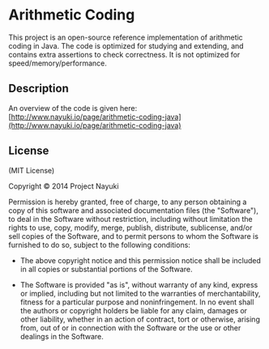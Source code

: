 Arithmetic Coding
==============

This project is an open-source reference implementation of arithmetic coding
in Java. The code is optimized for studying and extending, and contains extra
assertions to check correctness. It is not optimized for speed/memory/performance.


Description
-----------

An overview of the code is given here: [http://www.nayuki.io/page/arithmetic-coding-java](http://www.nayuki.io/page/arithmetic-coding-java)


License
-------

(MIT License)

Copyright © 2014 Project Nayuki

Permission is hereby granted, free of charge, to any person obtaining a copy of
this software and associated documentation files (the "Software"), to deal in
the Software without restriction, including without limitation the rights to
use, copy, modify, merge, publish, distribute, sublicense, and/or sell copies of
the Software, and to permit persons to whom the Software is furnished to do so,
subject to the following conditions:

* The above copyright notice and this permission notice shall be included in
  all copies or substantial portions of the Software.

* The Software is provided "as is", without warranty of any kind, express or
  implied, including but not limited to the warranties of merchantability,
  fitness for a particular purpose and noninfringement. In no event shall the
  authors or copyright holders be liable for any claim, damages or other
  liability, whether in an action of contract, tort or otherwise, arising from,
  out of or in connection with the Software or the use or other dealings in the
  Software.
